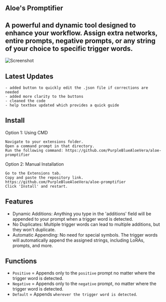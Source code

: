 ## Aloe's Promptifier

A powerful and dynamic tool designed to enhance your workflow. Assign extra networks, entire prompts, negative prompts, or any string of your choice to specific trigger words.
-----------
![Screenshot](https://media.discordapp.net/attachments/1147985470035337290/1152008127252803644/image.png)

## Latest Updates
    
    - added button to quickly edit the .json file if corrections are needed
    - added more clarity to the buttons
    - cleaned the code
    - help textbox updated which provides a quick guide

## Install

Option 1: Using CMD

    Navigate to your extensions folder.
    Open a command prompt in that directory.
    Run the following command: https://github.com/PurpleBlueAloeVera/aloe-promptifier

Option 2: Manual Installation

    Go to the Extensions tab.
    Copy and paste the repository link. https://github.com/PurpleBlueAloeVera/aloe-promptifier
    Click 'Install' and restart.

## Features

- Dynamic Additions: Anything you type in the 'additions' field will be appended to your prompt when a trigger word is detected.
- No Duplicates: Multiple trigger words can lead to multiple additions, but they won't duplicate.
- Automatic Appending: No need for special symbols. The trigger words will automatically append the assigned strings, including LoRAs, prompts, and more.

## Functions

- `Positive` = Appends only to the `positive` prompt no matter where the trigger word is detected.
- `Negative` = Appends only to the `negative` prompt, no matter where the trigger word is detected.
- `Default` = Appends `wherever the trigger word is detected`.

